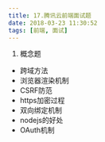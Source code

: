 ```yaml
---
title: 17.腾讯云前端面试题
date: 2018-03-23 11:30:52
tags: [前端, 面试]
---
```


1.	概念题

* 跨域方法
* 浏览器渲染机制  
* CSRF防范  
* https加密过程  
* 双向绑定机制  
* nodejs的好处  
* OAuth机制



